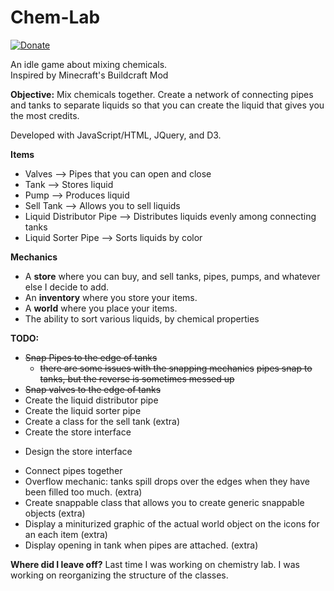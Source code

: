 # Chem-Lab

[![Donate](https://img.shields.io/badge/Donate-PayPal-green.svg)](https://www.paypal.com/cgi-bin/webscr?cmd=_donations&business=9E4Q4QVX7FMCA&item_name=To+contribute+to+the+development+of+the+Chemistry+Lab+game.&currency_code=USD)

An idle game about mixing chemicals. <br>
Inspired by Minecraft's Buildcraft Mod

<strong>Objective:</strong>
Mix chemicals together. Create a network of connecting pipes and tanks to separate liquids so that you can create the liquid that gives you the most credits.

Developed with JavaScript/HTML, JQuery, and D3.

<strong> Items </strong>
- Valves                  --> Pipes that you can open and close
- Tank                    --> Stores liquid
- Pump                    --> Produces liquid
- Sell Tank               --> Allows you to sell liquids
- Liquid Distributor Pipe --> Distributes liquids evenly among connecting tanks
- Liquid Sorter Pipe      --> Sorts liquids by color


<strong> Mechanics </strong>
- A <b>store</b> where you can buy, and sell tanks, pipes, pumps, and whatever else I decide to add.
- An <b>inventory</b> where you store your items.
- A <b>world</b> where you place your items.
- The ability to sort various liquids, by chemical properties


<strong> TODO:</strong>
- ~~Snap Pipes to the edge of tanks~~
  - ~~there are some issues with the snapping mechanics~~
    ~~pipes snap to tanks, but the reverse is sometimes messed up~~
- ~~Snap valves to the edge of tanks~~
- Create the liquid distributor pipe
- Create the liquid sorter pipe
- Create a class for the sell tank (extra)
- Create the store interface
* Design the store interface
- Connect pipes together
- Overflow mechanic: tanks spill drops over the edges
  when they have been filled too much. (extra)
- Create snappable class that allows you to create generic snappable objects (extra)
- Display a miniturized graphic of the actual world object on the icons
  for an each item (extra)
- Display opening in tank when pipes are attached. (extra)



<strong>Where did I leave off?</strong>
Last time I was working on chemistry lab. I was working on reorganizing the structure of the classes.
